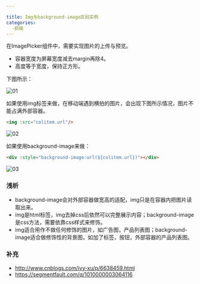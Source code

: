 ```yaml
---

title: Img与background-image区别实例
categories:
  -前端
---
```

在ImagePicker组件中，需要实现图片的上传与预览。

  * 容器宽度为屏幕宽度减去margin再除4。
  * 高度等于宽度，保持正方形。

下图所示：


![01](/wp-content/uploads/2018/02/图1.jpg)

如果使用img标签来做，在移动端遇到横拍的图片，会出现下图所示情况，图片不能占满外部容器。

```html
<img :src="colitem.url"/>
```



![02](/wp-content/uploads/2018/02/图2.jpg)

如果使用background-image来做：

```html
<div :style="background-image:url(${colitem.url})"></div>
```



![03](/wp-content/uploads/2018/02/图3.jpg)

### 浅析

  * background-image会对外部容器做宽高的适配，img只是在容器内把图片读取出来。
  * img是html标签，img去掉css后依然可以完整展示内容；background-image是css方法，需要依靠css样式来修饰。
  * img适合用作不做任何修饰的图片，如广告图，产品列表图；background-image适合做修饰性的背景图，如加了标签，按钮，外部容器的产品列表图。

### 补充

  * http://www.cnblogs.com/ivy-xu/p/6638459.html
  * https://segmentfault.com/q/1010000003064116
